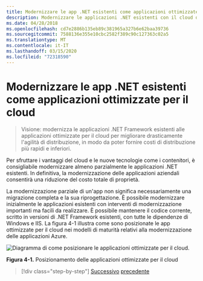 ```yaml
---
title: Modernizzare le app .NET esistenti come applicazioni ottimizzate per il cloud
description: Modernizzare le applicazioni .NET esistenti con il cloud di Azure e i contenitori di Windows.
ms.date: 04/28/2018
ms.openlocfilehash: cd7e2886b135eb89c381965a327b6e62baa39736
ms.sourcegitcommit: 7588136e355e10cbc2582f389c90c127363c02a5
ms.translationtype: MT
ms.contentlocale: it-IT
ms.lasthandoff: 03/15/2020
ms.locfileid: "72318590"
---
```

# <a name="modernize-existing-net-apps-to-cloud-optimized-applications"></a>Modernizzare le app .NET esistenti come applicazioni ottimizzate per il cloud

> Visione: modernizza le applicazioni .NET Framework esistenti alle applicazioni ottimizzate per il cloud per migliorare drasticamente l'agilità di distribuzione, in modo da poter fornire costi di distribuzione più rapidi e inferiori.

Per sfruttare i vantaggi del cloud e le nuove tecnologie come i contenitori, è consigliabile modernizzare almeno parzialmente le applicazioni .NET esistenti. In definitiva, la modernizzazione delle applicazioni aziendali consentirà una riduzione del costo totale di proprietà.

La modernizzazione parziale di un'app non significa necessariamente una migrazione completa e la sua riprogettazione. È possibile modernizzare inizialmente le applicazioni esistenti con interventi di modernizzazione importanti ma facili da realizzare. È possibile mantenere il codice corrente, scritto in versioni di .NET Framework esistenti, con tutte le dipendenze di Windows e IIS. La figura 4-1 illustra come sono posizionate le app ottimizzate per il cloud nei modelli di maturità relativi alla modernizzazione delle applicazioni Azure.

![Diagramma di come posizionare le applicazioni ottimizzate per il cloud.](./media/index/position-cloud-optimized-application.png)

**Figura 4-1.** Posizionamento delle applicazioni ottimizzate per il cloud

>[!div class="step-by-step"]
>[Successivo](../migrate-your-relational-databases-to-azure.md)
>[precedente](reasons-to-modernize-existing-net-apps-to-cloud-optimized-applications.md)
